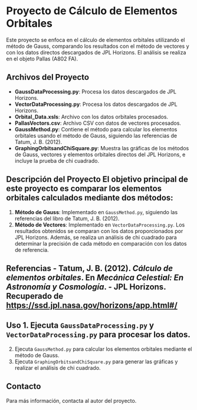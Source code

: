 # Proyecto de Cálculo de Elementos Orbitales 
Este proyecto se enfoca en el cálculo de elementos orbitales utilizando el método de Gauss, comparando los resultados con el método de vectores y con los datos directos descargados de JPL Horizons. El análisis se realiza en el objeto Pallas (A802 FA). 

## Archivos del Proyecto 
- **GaussDataProcessing.py**: Procesa los datos descargados de JPL Horizons. 
- **VectorDataProcessing.py**: Procesa los datos descargados de JPL Horizons. 
- **Orbital_Data.xsls**: Archivo con los datos orbitales procesados. 
- **PallasVectors.csv**: Archivo CSV con datos de vectores procesados. 
- **GaussMethod.py**: Contiene el método para calcular los elementos orbitales usando el método de Gauss, siguiendo las referencias de Tatum, J. B. (2012). 
- **GraphingOrbitsandChiSquare.py**: Muestra las gráficas de los métodos de Gauss, vectores y elementos orbitales directos del JPL Horizons, e incluye la prueba de chi cuadrado. 

## Descripción del Proyecto El objetivo principal de este proyecto es comparar los elementos orbitales calculados mediante dos métodos: 
1. **Método de Gauss**: Implementado en `GaussMethod.py`, siguiendo las referencias del libro de Tatum, J. B. (2012). 
2. **Método de Vectores**: Implementado en `VectorDataProcessing.py`. Los resultados obtenidos se comparan con los datos proporcionados por JPL Horizons. Además, se realiza un análisis de chi cuadrado para determinar la precisión de cada método en comparación con los datos de referencia. 

## Referencias - Tatum, J. B. (2012). *Cálculo de elementos orbitales*. En *Mecánica Celestial: En Astronomía y Cosmología*. - JPL Horizons. Recuperado de https://ssd.jpl.nasa.gov/horizons/app.html#/ 

## Uso 1. Ejecuta `GaussDataProcessing.py` y `VectorDataProcessing.py` para procesar los datos. 
2. Ejecuta `GaussMethod.py` para calcular los elementos orbitales mediante el método de Gauss. 
3. Ejecuta `GraphingOrbitsandChiSquare.py` para generar las gráficas y realizar el análisis de chi cuadrado. 

## Contacto 
Para más información, contacta al autor del proyecto.